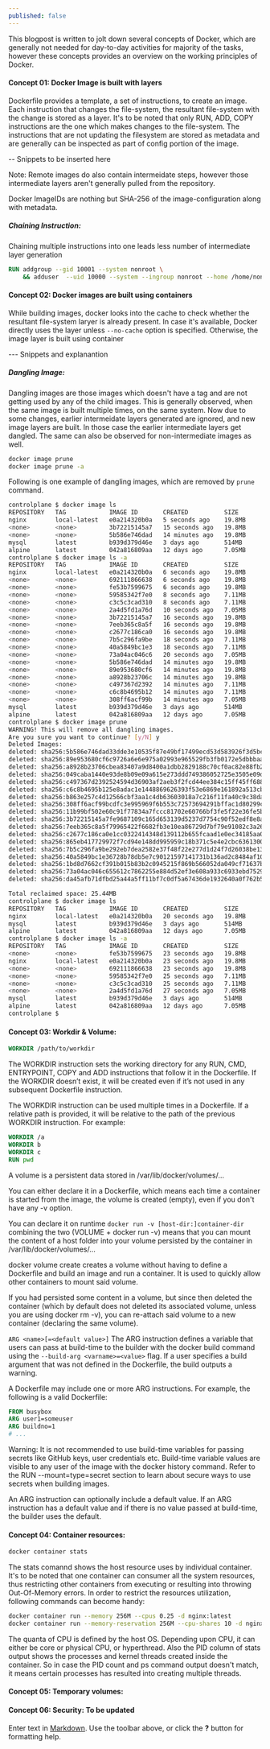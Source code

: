 ```yaml
---
published: false
---
```


This blogpost is written to jolt down several concepts of Docker, which are generally not needed for day-to-day activities for majority of the tasks, however these concepts provides an overview on the working principles of Docker.

#### Concept 01: Docker Image is built with layers
Dockerfile provides a template, a set of instructions, to create an image. Each instruction that changes the file-system, the resultant file-system with the change is stored as a layer. It's to be noted that only RUN, ADD, COPY instructions are the one which makes changes to the file-system. The instructions that are not updating the filesystem are stored as metadata and are generally can be inspected as part of config portion of the image.

-- Snippets to be inserted here

Note: Remote images do also contain intermeidate steps, however those intermediate layers aren't generally pulled from the repository.

Docker ImageIDs are nothing but SHA-256 of the image-configuration along with metadata.

##### Chaining Instruction:
Chaining multiple instructions into one leads less number of intermediate layer generation

```Dockerfile
RUN addgroup --gid 10001 --system nonroot \
    && adduser  --uid 10000 --system --ingroup nonroot --home /home/nonroot nonroot
```

#### Concept 02: Docker images are built using containers

While building images, docker looks into the cache to check whether the resultant file-system laryer is already present. In case it's available, Docker directly uses the layer unless ```--no-cache``` option is specified. Otherwise, the image layer is built using container

--- Snippets and explanantion 

##### Dangling Image:

Dangling images are those images which doesn't have a tag and are not getting used by any of the child images. 
This is generally observed, when the same image is built multiple times, on the same system. Now due to some changes, earlier intermeidate layers generated are ignored, and new image layers are built. In those case the earlier intermediate layers get dangled. The same can also be observed for non-intermediate images as well.

```sh
docker image prune
docker image prune -a
```

Following is one example of dangling images, which are removed by ```prune``` command.

```sh
controlplane $ docker image ls 
REPOSITORY   TAG            IMAGE ID       CREATED          SIZE
nginx        local-latest   e0a214320b0a   5 seconds ago    19.8MB
<none>       <none>         3b72215145a7   15 seconds ago   19.8MB
<none>       <none>         5b586e746dad   14 minutes ago   19.8MB
mysql        latest         b939d379d46e   3 days ago       514MB
alpine       latest         042a816809aa   12 days ago      7.05MB
controlplane $ docker image ls -a
REPOSITORY   TAG            IMAGE ID       CREATED          SIZE
nginx        local-latest   e0a214320b0a   6 seconds ago    19.8MB
<none>       <none>         692111866638   6 seconds ago    19.8MB
<none>       <none>         fe53b7599675   6 seconds ago    19.8MB
<none>       <none>         59585342f7e0   8 seconds ago    7.11MB
<none>       <none>         c3c5c3cad310   8 seconds ago    7.11MB
<none>       <none>         2a4d5fd1a76d   10 seconds ago   7.05MB
<none>       <none>         3b72215145a7   16 seconds ago   19.8MB
<none>       <none>         7eeb365c8a5f   16 seconds ago   19.8MB
<none>       <none>         c2677c186ca0   16 seconds ago   19.8MB
<none>       <none>         7b5c296fa9be   18 seconds ago   7.11MB
<none>       <none>         40a5849bc1e3   18 seconds ago   7.11MB
<none>       <none>         73a04ac046c6   20 seconds ago   7.05MB
<none>       <none>         5b586e746dad   14 minutes ago   19.8MB
<none>       <none>         89e953680cf6   14 minutes ago   19.8MB
<none>       <none>         a8928b23706c   14 minutes ago   19.8MB
<none>       <none>         c497367d2392   14 minutes ago   7.11MB
<none>       <none>         c6c8b4695b12   14 minutes ago   7.11MB
<none>       <none>         308ff6acf99b   14 minutes ago   7.05MB
mysql        latest         b939d379d46e   3 days ago       514MB
alpine       latest         042a816809aa   12 days ago      7.05MB
controlplane $ docker image prune 
WARNING! This will remove all dangling images.
Are you sure you want to continue? [y/N] y
Deleted Images:
deleted: sha256:5b586e746dad33dde3e10535f87e49bf17499ecd53d583926f3d5bcac5df8293
deleted: sha256:89e953680cf6c9726a6e6e975a02993e965529fb3fb0172e5dbbbaae8c7d795a
deleted: sha256:a8928b23706cbea83407a9d8400a1dbb2829188c70cf0ac82e88fb233ed2bac5
deleted: sha256:049caba1440e93de8b09e09a615e273ddd749386052725e3505e09dacdb83b3a
deleted: sha256:c497367d2392524594d36903af2aeb3f2fcd44ee384c15ff45ff6885d2439ded
deleted: sha256:c6c8b4695b125e8adac1e1448869626393f53e6869e161892a513cb8f78c3cd2
deleted: sha256:b863e257c4d12566cbf3aa1c4db63603018a7c216f11fa40c9c38da27b97eaff
deleted: sha256:308ff6acf99bcdfc3e995969f6b553c72573694291bffac1d80299c57555fea4
deleted: sha256:11b99bf502e60c91f77834a7fccc81702e60766bf3fe5f22e36fe5bdf0738fee
deleted: sha256:3b72215145a7fe9687109c165d653139d5237d7754c90f52edf8e8a72de20b8d
deleted: sha256:7eeb365c8a5f79965422f6682fb3e10ea86729d7bf79e91082c3a262d7576934
deleted: sha256:c2677c186ca0e1cc0322414348d139112b655fcaad1e0ec34185aa065f5c6721
deleted: sha256:865eb417729972f7cd94e148dd995959c18b371c5e4e2cbc63613007864ad8e1
deleted: sha256:7b5c296fa9be292eb7dea2582e37f48f22e277d1d24f7d26038be134a8261364
deleted: sha256:40a5849bc1e36728b78db5e7c90121597141731b136ad2c8484af101d258b738
deleted: sha256:1bd8d7662cf391b015b83b2c0945215f869b566052da049cf71637b27216ff59
deleted: sha256:73a04ac046c655612c7862255e884d52ef3e608a933c6933ebd7529cf9575b4c
deleted: sha256:da45afb71dfbd25a44a5ff11bf7c0df5a67436de1932640a0f762b5de75ff9fa

Total reclaimed space: 25.44MB
controlplane $ docker image ls   
REPOSITORY   TAG            IMAGE ID       CREATED          SIZE
nginx        local-latest   e0a214320b0a   20 seconds ago   19.8MB
mysql        latest         b939d379d46e   3 days ago       514MB
alpine       latest         042a816809aa   12 days ago      7.05MB
controlplane $ docker image ls -a
REPOSITORY   TAG            IMAGE ID       CREATED          SIZE
<none>       <none>         fe53b7599675   23 seconds ago   19.8MB
nginx        local-latest   e0a214320b0a   23 seconds ago   19.8MB
<none>       <none>         692111866638   23 seconds ago   19.8MB
<none>       <none>         59585342f7e0   25 seconds ago   7.11MB
<none>       <none>         c3c5c3cad310   25 seconds ago   7.11MB
<none>       <none>         2a4d5fd1a76d   27 seconds ago   7.05MB
mysql        latest         b939d379d46e   3 days ago       514MB
alpine       latest         042a816809aa   12 days ago      7.05MB
controlplane $ 
```
#### Concept 03: Workdir & Volume:

```Dockerfile
WORKDIR /path/to/workdir
```

The WORKDIR instruction sets the working directory for any RUN, CMD, ENTRYPOINT, COPY and ADD instructions that follow it in the Dockerfile. If the WORKDIR doesn’t exist, it will be created even if it’s not used in any subsequent Dockerfile instruction.

The WORKDIR instruction can be used multiple times in a Dockerfile. If a relative path is provided, it will be relative to the path of the previous WORKDIR instruction. For example:

```Dockerfile
WORKDIR /a
WORKDIR b
WORKDIR c
RUN pwd
```


A volume is a persistent data stored in /var/lib/docker/volumes/...

You can either declare it in a Dockerfile, which means each time a container is started from the image, the volume is created (empty), even if you don't have any -v option.

You can declare it on runtime ```docker run -v [host-dir:]container-dir```
combining the two (VOLUME + docker run -v) means that you can mount the content of a host folder into your volume persisted by the container in /var/lib/docker/volumes/...

docker volume create creates a volume without having to define a Dockerfile and build an image and run a container. It is used to quickly allow other containers to mount said volume.

If you had persisted some content in a volume, but since then deleted the container (which by default does not deleted its associated volume, unless you are using docker rm -v), you can re-attach said volume to a new container (declaring the same volume).



```ARG <name>[=<default value>]```
The ARG instruction defines a variable that users can pass at build-time to the builder with the docker build command using the ```--build-arg <varname>=<value>``` flag. If a user specifies a build argument that was not defined in the Dockerfile, the build outputs a warning.

A Dockerfile may include one or more ARG instructions. For example, the following is a valid Dockerfile:

```Dockerfile
FROM busybox
ARG user1=someuser
ARG buildno=1
# ...
```

Warning: It is not recommended to use build-time variables for passing secrets like GitHub keys, user credentials etc. Build-time variable values are visible to any user of the image with the docker history command. Refer to the RUN --mount=type=secret section to learn about secure ways to use secrets when building images.

An ARG instruction can optionally include a default value. If an ARG instruction has a default value and if there is no value passed at build-time, the builder uses the default.

#### Concept 04: Container resources:

```sh
docker container stats 
```

The stats comannd shows the host resource uses by individual container. It's to be noted that one container can consumer all the system resources, thus restricting other containers from executing or resulting into throwing Out-Of-Memory errors. In order to restrict the resources utilization, following commands can become handy:
```sh
docker container run --memory 256M --cpus 0.25 -d nginx:latest
docker container run --memory-reservation 256M --cpu-shares 10 -d nginx:latest
```

The quanta of CPU is defined by the host OS. Depending upon CPU, it can either be core or physical CPU, or hyperthread. 
Also the PID column of stats output shows the processes and kernel threads created inside the container. So in case the PID count and ps command output doesn't match, it means certain processes has resulted into creating multiple threads. 

#### Concept 05: Temporary volumes:

#### Concept 06: Security: To be updated



Enter text in [Markdown](http://daringfireball.net/projects/markdown/). Use the toolbar above, or click the **?** button for formatting help.
